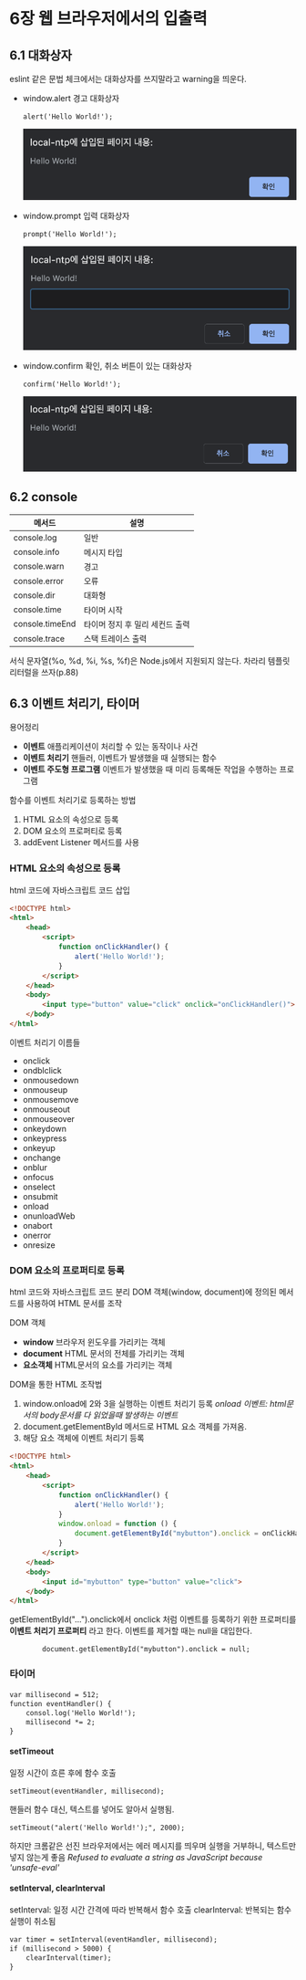 # 6장 웹 브라우저에서의 입출력

## 6.1 대화상자

eslint 같은 문법 체크에서는 대화상자를 쓰지말라고 warning을 띄운다.

- window.alert
    경고 대화상자

    ```JS
    alert('Hello World!');
    ```

    ![alert](./img/ch6/alert.png)

- window.prompt
    입력 대화상자

    ```JS
    prompt('Hello World!');
    ```

    ![prompt](./img/ch6/prompt.png)

- window.confirm
    확인, 취소 버튼이 있는 대화상자

    ```JS
    confirm('Hello World!');
    ```

    ![confirm](./img/ch6/confirm.png)

## 6.2 console

메서드 | 설명
---- | ----
console.log | 일반
console.info | 메시지 타입
console.warn | 경고
console.error | 오류
console.dir | 대화형
console.time | 타이머 시작
console.timeEnd | 타이머 정지 후 밀리 세컨드 출력
console.trace | 스택 트레이스 출력

서식 문자열(%o, %d, %i, %s, %f)은 Node.js에서 지원되지 않는다.
차라리 템플릿 리터럴을 쓰자(p.88)

## 6.3 이벤트 처리기, 타이머

용어정리

- **이벤트**
    애플리케이션이 처리할 수 있는 동작이나 사건
- **이벤트 처리기**
    핸들러, 이벤트가 발생했을 때 실행되는 함수
- **이벤트 주도형 프로그램**
    이벤트가 발생했을 때 미리 등록해둔 작업을 수행하는 프로그램

함수를 이벤트 처리기로 등록하는 방법

1. HTML 요소의 속성으로 등록
1. DOM 요소의 프로퍼티로 등록
1. addEvent Listener 메서드를 사용

### HTML 요소의 속성으로 등록

html 코드에 자바스크립트 코드 삽입

```html
<!DOCTYPE html>
<html>
    <head>
        <script>
            function onClickHandler() {
                alert('Hello World!');
            }
        </script>
    </head>
    <body>
        <input type="button" value="click" onclick="onClickHandler()">
    </body>
</html>
```

이벤트 처리기 이름들

- onclick
- ondblclick
- onmousedown
- onmouseup
- onmousemove
- onmouseout
- onmouseover
- onkeydown
- onkeypress
- onkeyup
- onchange
- onblur
- onfocus
- onselect
- onsubmit
- onload
- onunloadWeb
- onabort
- onerror
- onresize

### DOM 요소의 프로퍼티로 등록

html 코드와 자바스크립트 코드 분리
DOM 객체(window, document)에 정의된 메서드를 사용하여 HTML 문서를 조작

DOM 객체

- **window**
    브라우저 윈도우를 가리키는 객체
- **document**
    HTML 문서의 전체를 가리키는 객체
- **요소객체**
    HTML문서의 요소를 가리키는 객체

DOM을 통한 HTML 조작법

1. window.onload에 2와 3을 실행하는 이벤트 처리기 등록
    *onload 이벤트: html문서의 body문서를 다 읽었을때 발생하는 이벤트*
1. document.getElementById 메서드로 HTML 요소 객체를 가져옴.
1. 해당 요소 객체에 이벤트 처리기 등록

```html
<!DOCTYPE html>
<html>
    <head>
        <script>
            function onClickHandler() {
                alert('Hello World!');
            }
            window.onload = function () {
                document.getElementById("mybutton").onclick = onClickHandler;
            }
        </script>
    </head>
    <body>
        <input id="mybutton" type="button" value="click">
    </body>
</html>
```

getElementById("...").onclick에서 onclick 처럼 이벤트를 등록하기 위한 프로퍼티를 **이벤트 처리기 프로퍼티** 라고 한다.
이벤트를 제거할 때는 null을 대입한다.

``` JS
        document.getElementById("mybutton").onclick = null;
```

### 타이머

```JS
var millisecond = 512;
function eventHandler() {
    consol.log('Hello World!');
    millisecond *= 2;
}
```

#### setTimeout

일정 시간이 흐른 후에 함수 호출

```JS
setTimeout(eventHandler, millisecond);
```

핸들러 함수 대신, 텍스트를 넣어도 알아서 실행됨.
```JS
setTimeout("alert('Hello World!');", 2000);
```
하지만 크롬같은 선진 브라우저에서는 에러 메시지를 띄우며 실행을 거부하니, 텍스트만 넣지 않는게 좋음
*Refused to evaluate a string as JavaScript because 'unsafe-eval'*

#### setInterval, clearInterval

setInterval: 일정 시간 간격에 따라 반복해서 함수 호출
clearInterval: 반복되는 함수 실행이 취소됨

```JS
var timer = setInterval(eventHandler, millisecond);
if (millisecond > 5000) {
    clearInterval(timer);
}
```
